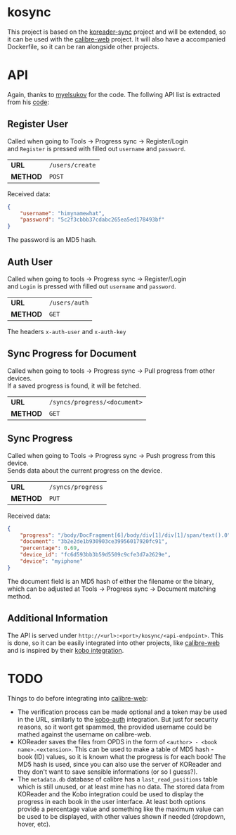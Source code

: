 # kosync

This project is based on the [koreader-sync](https://github.com/myelsukov/koreader-sync) project and will be extended, so it can be used with the [calibre-web](https://github.com/janeczku/calibre-web) project. It will also have a accompanied Dockerfile, so it can be ran alongside other projects.

# API

Again, thanks to [myelsukov](https://github.com/myelsukov) for the code.
The follwing API list is extracted from his [code](https://github.com/myelsukov/koreader-sync/blob/master/koreader-flask.py):

## Register User

Called when going to Tools &rarr; Progress sync &rarr; Register/Login <br>
and `Register` is pressed with filled out `username` and `password`.

|               |                   |
|---------------|-------------------|
| **URL**       | `/users/create`   |
| **METHOD**    | `POST`            |

Received data:
```json
{
    "username": "himynamewhat",
    "password": "5c2f3cbbb37cdabc265ea5ed178493bf"
}
```
The password is an MD5 hash.

## Auth User

Called when going to tools &rarr; Progress sync &rarr; Register/Login <br>
and `Login` is pressed with filled out `username` and `password`.

|               |               |
|---------------|---------------|
| **URL**       | `/users/auth` |
| **METHOD**    | `GET`         |

The headers `x-auth-user` and `x-auth-key`

## Sync Progress for Document

Called when going to tools &rarr; Progress sync &rarr; Pull progress from other devices. <br>
If a saved progress is found, it will be fetched.

|               |                               |
|---------------|-------------------------------|
| **URL**       | `/syncs/progress/<document>`  |
| **METHOD**    | `GET`                         |

## Sync Progress

Called when going to Tools &rarr; Progress sync &rarr; Push progress from this device. <br>
Sends data about the current progress on the device.

|               |                   |
|---------------|-------------------|
| **URL**       | `/syncs/progress` |
| **METHOD**    | `PUT`             |

Received data:
```json
{
    "progress": "/body/DocFragment[6]/body/div[1]/div[1]/span/text().0",
    "document": "3b2e2de1b930903ce39956017920fc91",
    "percentage": 0.69,
    "device_id": "fc6d593bb3b59d5509c9cfe3d7a2629e",
    "device": "myiphone"
}
```
The document field is an MD5 hash of either the filename or the binary, which can be adjusted at Tools &rarr; Progress sync &rarr; Document matching method.

## Additional Information

The API is served under `http://<url>:<port>/kosync/<api-endpoint>`. This is done, so it can be easily integrated into other projects, like [calibre-web](https://github.com/janeczku/calibre-web) and is inspired by their [kobo integration](https://github.com/janeczku/calibre-web/blob/master/cps/kobo.py).

# TODO

Things to do before integrating into [calibre-web](https://github.com/janeczku/calibre-web):

* The verification process can be made optional and a token may be used in the URL, similarly to the [kobo-auth](https://github.com/janeczku/calibre-web/blob/master/cps/kobo_auth.py) integration. But just for security reasons, so it wont get spammed, the provided username could be mathed against the username on calibre-web.
* KOReader saves the files from OPDS in the form of `<author> - <book name>.<extension>`. This can be used to make a table of MD5 hash - book (ID) values, so it is known what the progress is for each book! The MD5 hash is used, since you can also use the server of KOReader and they don't want to save sensible informations (or so I guess?).
* The `metadata.db` database of calibre has a `last_read_positions` table which is still unused, or at least mine has no data. The stored data from KOReader and the Kobo integration could be used to display the progress in each book in the user interface. At least both options provide a percentage value and something like the maximum value can be used to be displayed, with other values shown if needed (dropdown, hover, etc).